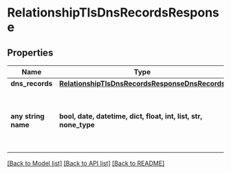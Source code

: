 # RelationshipTlsDnsRecordsResponse


## Properties
Name | Type | Description | Notes
------------ | ------------- | ------------- | -------------
**dns_records** | [**RelationshipTlsDnsRecordsResponseDnsRecords**](RelationshipTlsDnsRecordsResponseDnsRecords.md) |  | [optional] 
**any string name** | **bool, date, datetime, dict, float, int, list, str, none_type** | any string name can be used but the value must be the correct type | [optional]

[[Back to Model list]](../README.md#documentation-for-models) [[Back to API list]](../README.md#documentation-for-api-endpoints) [[Back to README]](../README.md)


